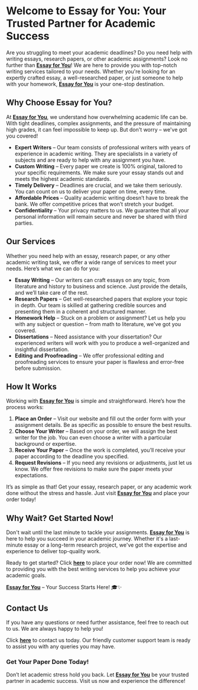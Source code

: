 # Welcome to Essay for You: Your Trusted Partner for Academic Success

Are you struggling to meet your academic deadlines? Do you need help with writing essays, research papers, or other academic assignments? Look no further than **[Essay for You](https://tinyurl.com/topessay?keyword=essay+for+you)**! We are here to provide you with top-notch writing services tailored to your needs. Whether you're looking for an expertly crafted essay, a well-researched paper, or just someone to help with your homework, **[Essay for You](https://tinyurl.com/topessay?keyword=essay+for+you)** is your one-stop destination.

## Why Choose Essay for You?

At **[Essay for You](https://tinyurl.com/topessay?keyword=essay+for+you)**, we understand how overwhelming academic life can be. With tight deadlines, complex assignments, and the pressure of maintaining high grades, it can feel impossible to keep up. But don't worry – we've got you covered!

- **Expert Writers** – Our team consists of professional writers with years of experience in academic writing. They are specialists in a variety of subjects and are ready to help with any assignment you have.
- **Custom Writing** – Every paper we create is 100% original, tailored to your specific requirements. We make sure your essay stands out and meets the highest academic standards.
- **Timely Delivery** – Deadlines are crucial, and we take them seriously. You can count on us to deliver your paper on time, every time.
- **Affordable Prices** – Quality academic writing doesn’t have to break the bank. We offer competitive prices that won’t stretch your budget.
- **Confidentiality** – Your privacy matters to us. We guarantee that all your personal information will remain secure and never be shared with third parties.

## Our Services

Whether you need help with an essay, research paper, or any other academic writing task, we offer a wide range of services to meet your needs. Here’s what we can do for you:

- **Essay Writing** – Our writers can craft essays on any topic, from literature and history to business and science. Just provide the details, and we’ll take care of the rest.
- **Research Papers** – Get well-researched papers that explore your topic in depth. Our team is skilled at gathering credible sources and presenting them in a coherent and structured manner.
- **Homework Help** – Stuck on a problem or assignment? Let us help you with any subject or question – from math to literature, we've got you covered.
- **Dissertations** – Need assistance with your dissertation? Our experienced writers will work with you to produce a well-organized and insightful dissertation.
- **Editing and Proofreading** – We offer professional editing and proofreading services to ensure your paper is flawless and error-free before submission.

## How It Works

Working with **[Essay for You](https://tinyurl.com/topessay?keyword=essay+for+you)** is simple and straightforward. Here’s how the process works:

1. **Place an Order** – Visit our website and fill out the order form with your assignment details. Be as specific as possible to ensure the best results.
2. **Choose Your Writer** – Based on your order, we will assign the best writer for the job. You can even choose a writer with a particular background or expertise.
3. **Receive Your Paper** – Once the work is completed, you’ll receive your paper according to the deadline you specified.
4. **Request Revisions** – If you need any revisions or adjustments, just let us know. We offer free revisions to make sure the paper meets your expectations.

It’s as simple as that! Get your essay, research paper, or any academic work done without the stress and hassle. Just visit **[Essay for You](https://tinyurl.com/topessay?keyword=essay+for+you)** and place your order today!

## Why Wait? Get Started Now!

Don't wait until the last minute to tackle your assignments. **[Essay for You](https://tinyurl.com/topessay?keyword=essay+for+you)** is here to help you succeed in your academic journey. Whether it's a last-minute essay or a long-term research project, we've got the expertise and experience to deliver top-quality work.

Ready to get started? Click **[here](https://tinyurl.com/topessay?keyword=essay+for+you)** to place your order now! We are committed to providing you with the best writing services to help you achieve your academic goals.

**[Essay for You](https://tinyurl.com/topessay?keyword=essay+for+you)** – Your Success Starts Here! 🎓✨

## Contact Us

If you have any questions or need further assistance, feel free to reach out to us. We are always happy to help you!

Click **[here](https://tinyurl.com/topessay?keyword=essay+for+you)** to contact us today. Our friendly customer support team is ready to assist you with any queries you may have.

### Get Your Paper Done Today!

Don’t let academic stress hold you back. Let **[Essay for You](https://tinyurl.com/topessay?keyword=essay+for+you)** be your trusted partner in academic success. Visit us now and experience the difference!
